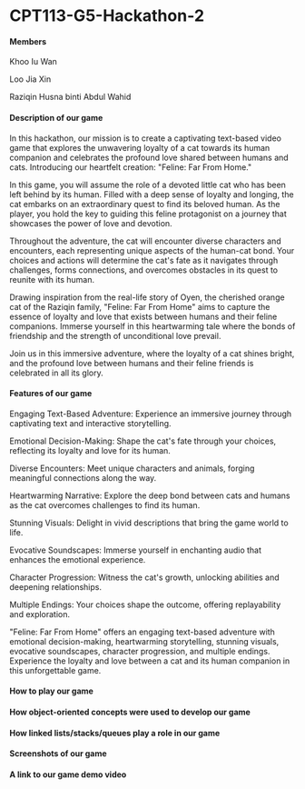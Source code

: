 # CPT113-G5-Hackathon-2
#### Members 

Khoo Iu Wan

Loo Jia Xin

Raziqin Husna binti Abdul Wahid
#### Description of our game
In this hackathon, our mission is to create a captivating text-based video game that explores the unwavering loyalty of a cat towards its human companion and celebrates the profound love shared between humans and cats. Introducing our heartfelt creation: "Feline: Far From Home."

In this game, you will assume the role of a devoted little cat who has been left behind by its human. Filled with a deep sense of loyalty and longing, the cat embarks on an extraordinary quest to find its beloved human. As the player, you hold the key to guiding this feline protagonist on a journey that showcases the power of love and devotion.

Throughout the adventure, the cat will encounter diverse characters and encounters, each representing unique aspects of the human-cat bond. Your choices and actions will determine the cat's fate as it navigates through challenges, forms connections, and overcomes obstacles in its quest to reunite with its human.

Drawing inspiration from the real-life story of Oyen, the cherished orange cat of the Raziqin family, "Feline: Far From Home" aims to capture the essence of loyalty and love that exists between humans and their feline companions. Immerse yourself in this heartwarming tale where the bonds of friendship and the strength of unconditional love prevail.

Join us in this immersive adventure, where the loyalty of a cat shines bright, and the profound love between humans and their feline friends is celebrated in all its glory.

#### Features of our game
Engaging Text-Based Adventure: Experience an immersive journey through captivating text and interactive storytelling.

Emotional Decision-Making: Shape the cat's fate through your choices, reflecting its loyalty and love for its human.

Diverse Encounters: Meet unique characters and animals, forging meaningful connections along the way.

Heartwarming Narrative: Explore the deep bond between cats and humans as the cat overcomes challenges to find its human.

Stunning Visuals: Delight in vivid descriptions that bring the game world to life.

Evocative Soundscapes: Immerse yourself in enchanting audio that enhances the emotional experience.

Character Progression: Witness the cat's growth, unlocking abilities and deepening relationships.

Multiple Endings: Your choices shape the outcome, offering replayability and exploration.

"Feline: Far From Home" offers an engaging text-based adventure with emotional decision-making, heartwarming storytelling, stunning visuals, evocative soundscapes, character progression, and multiple endings. Experience the loyalty and love between a cat and its human companion in this unforgettable game.

#### How to play our game

#### How object-oriented concepts were used to develop our game

#### How linked lists/stacks/queues play a role in our game

#### Screenshots of our game

#### A link to our game demo video
